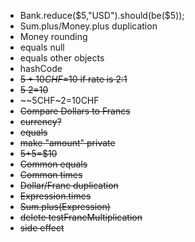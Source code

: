 -	Bank.reduce($5,"USD").should(be($5));
-	Sum.plus/Money.plus duplication
- Money rounding
- equals null
- equals other objects
- hashCode
- ~~$5+10CHF=$10 if rate is 2:1~~
- ~~$5~2=$10~~
- ~~5CHF~2=10CHF
- ~~Compare Dollars to Francs~~
- ~~currency?~~
- ~~equals~~
- ~~make "amount" private~~
-	~~$5+$5=$10~~
-	~~Common equals~~
-	~~Common times~~
-	~~Dollar/Franc duplication~~
-	~~Expression.times~~
-	~~Sum.plus(Expression)~~
-	~~delete testFrancMultiplication~~
- ~~side effect~~
